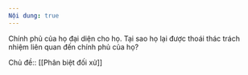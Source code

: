 ```yaml
---
Nội dung: true
---
```


Chính phủ của họ đại diện cho họ. Tại sao họ lại được thoái thác trách nhiệm liên quan đến chính phủ của họ?

Chủ đề:: [[Phân biệt đối xử]]
